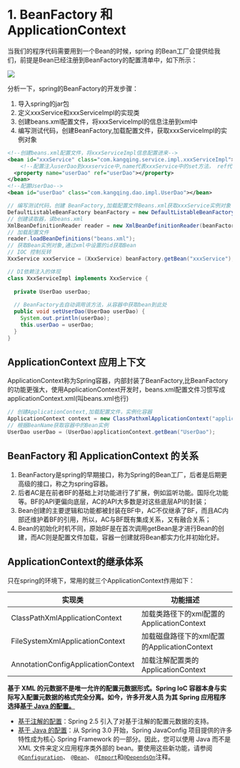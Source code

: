 # 1. BeanFactory 和 ApplicationContext

当我们的程序代码需要用到一个Bean的时候，spring 的Bean工厂会提供给我们，前提是Bean已经注册到BeanFactory的配置清单中，如下所示：

![](https://yunqing-img.oss-cn-beijing.aliyuncs.com/hexo/article/202212/R8esHI.png)

分析一下，spring的BeanFactory的开发步骤：

1. 导入spring的jar包
2. 定义xxxService和xxxServiceImpl的实现类
3. 创建beans.xml配置文件，将xxxServiceImpl的信息注册到xml中
4. 编写测试代码，创建BeanFactory,加载配置文件，获取xxxServiceImpl的实例对象

```xml
<!--创建beans.xml配置文件，将xxxServiceImpl信息配置进来-->
<bean id="xxxService" class="com.kangqing.service.impl.xxxServiceImpl">
	<!--配置注入userDao到xxxservice中,name代表xxxService中的set方法， ref代表找到userDao的Bean-->
  <property name="userDao" ref="userDao"></property>
</bean>
<!--配置UserDao-->
<bean id="userDao" class="com.kangqing.dao.impl.UserDao"></bean>

```

```java
// 编写测试代码，创建 BeanFactory,加载配置文件Beans.xml获取xxxService实例对象
DefaultListableBeanFactory beanFactory = new DefaultListableBeanFactory();
// 创建读取器，读beans.xml
XmlBeanDefinitionReader reader = new XmlBeanDefinitionReader(beanFactory);
// 加载配置文件
reader.loadBeanDefinitions("beans.xml");
// 获取Bean实例对象,通过xml中设置的id获取Bean
// IOC 控制反转
XxxService xxxService = (XxxService) beanFactory.getBean("xxxService");
```

```java
// DI依赖注入的体现
class XxxServiceImpl implements XxxService {
  
  private UserDao userDao;
  
  // BeanFactory去自动调用该方法，从容器中获取bean到此处
  public void setUserDao(UserDao userDao) {
    System.out.println(userDao);
    this.userDao = userDao;
  }
}
```



## ApplicationContext 应用上下文

ApplicationContext称为Spring容器，内部封装了BeanFactory,比BeanFactory的功能更强大，使用ApplicationContext开发时，beans.xml配置文件习惯写成applicationContext.xml(叫beans.xml也行)

```java
// 创建ApplicationContext,加载配置文件，实例化容器
ApplicationContext context = new ClassPathxmlApplicationContext("applicationContext.xml");
// 根据BeanName获取容器中的Bean实例
UserDao userDao = (UserDao)applicationContext.getBean("UserDao");
```



## BeanFactory 和 ApplicationContext 的关系

1. BeanFactory是spring的早期接口，称为Spring的Bean工厂，后者是后期更高级的接口，称之为spring容器。
2. 后者AC是在前者BF的基础上对功能进行了扩展，例如监听功能。国际化功能等。BF的API更偏向底层，AC的API大多数是对这些底层API的封装；
3. Bean创建的主要逻辑和功能都被封装在BF中，AC不仅继承了BF，而且AC内部还维护着BF的引用，所以，AC与BF既有集成关系，又有融合关系；
4. Bean的初始化时机不同，原始BF是在首次调用getBean是才进行Bean的创建，而AC则是配置文件加载，容器一创建就将Bean都实力化并初始化好。

## ApplicationContext的继承体系

只在spring的环境下，常用的就三个ApplicationContext作用如下：

| 实现类                             | 功能描述                                    |
| ---------------------------------- | ------------------------------------------- |
| ClassPathXmlApplicationContext     | 加载类路径下的xml配置的ApplicationContext   |
| FileSystemXmlApplicationContext    | 加载磁盘路径下的xml配置的ApplicationContext |
| AnnotationConfigApplicationContext | 加载注解配置类的ApplicationContext          |

**基于 XML 的元数据不是唯一允许的配置元数据形式。Spring IoC 容器本身与实际写入配置元数据的格式完全分离。如今，许多开发人员 为其 Spring 应用程序 选择[基于 Java 的配置。](https://docs.spring.io/spring-framework/docs/5.2.22.RELEASE/spring-framework-reference/core.html#beans-java)**

- [基于注解的配置](https://docs.spring.io/spring-framework/docs/5.2.22.RELEASE/spring-framework-reference/core.html#beans-annotation-config)：Spring 2.5 引入了对基于注解的配置元数据的支持。
- [基于 Java 的配置](https://docs.spring.io/spring-framework/docs/5.2.22.RELEASE/spring-framework-reference/core.html#beans-java)：从 Spring 3.0 开始，Spring JavaConfig 项目提供的许多特性成为核心 Spring Framework 的一部分。因此，您可以使用 Java 而不是 XML 文件来定义应用程序类外部的 bean。要使用这些新功能，请参阅 [`@Configuration`](https://docs.spring.io/spring-framework/docs/current/javadoc-api/org/springframework/context/annotation/Configuration.html)、 [`@Bean`](https://docs.spring.io/spring-framework/docs/current/javadoc-api/org/springframework/context/annotation/Bean.html)、 [`@Import`](https://docs.spring.io/spring-framework/docs/current/javadoc-api/org/springframework/context/annotation/Import.html)和[`@DependsOn`](https://docs.spring.io/spring-framework/docs/current/javadoc-api/org/springframework/context/annotation/DependsOn.html)注释。